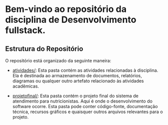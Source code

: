 # Bem-vindo ao repositório da disciplina de Desenvolvimento fullstack. 

## Estrutura do Repositório

O repositório está organizado da seguinte maneira:

- [atividades/](./atividades): Esta pasta contém as atividades relacionadas à disciplina. Ela é destinada ao armazenamento de documentos, relatórios, diagramas ou qualquer outro artefato relacionado às atividades acadêmicas.

- [projetofinal/](./projetofinal): Esta pasta contém o projeto final do sistema de atendimento para nutricionistas. Aqui é onde o desenvolvimento do software ocorre. Esta pasta pode conter código-fonte, documentação técnica, recursos gráficos e quaisquer outros arquivos relevantes para o projeto.
